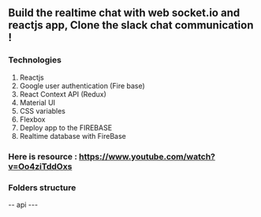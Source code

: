 ## Build the realtime chat with web socket.io and reactjs app, Clone the slack chat communication !

### Technologies
  1. Reactjs
  2. Google user authentication (Fire base)
  3. React Context API (Redux)
  4. Material UI 
  5. CSS variables
  6. Flexbox
  7. Deploy app to the FIREBASE
  8. Realtime database with FireBase

### Here is resource : https://www.youtube.com/watch?v=Oo4ziTddOxs

### Folders structure
  -- api
      --- 